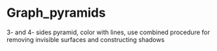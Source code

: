 # Graph_pyramids
3- and 4- sides pyramid, color with lines, use combined procedure for removing invisible surfaces and constructing shadows
